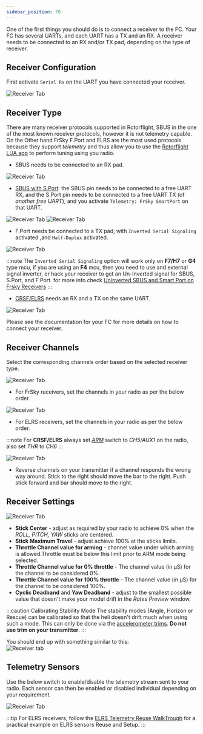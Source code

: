 ```yaml
---
sidebar_position: 70
---
```


One of the first things you should do is to connect a receiver to the FC. Your FC has several UARTs, and each UART has a TX and an RX. A receiver needs to be connected to an RX and/or TX pad, depending on the type of receiver.

## Receiver Configuration

First activate `Serial Rx` on the UART you have connected your receiver.

![Receiver Tab](./img/receiver-uart.png)

## Receiver Type

There are many receiver protocols supported in Rotorflight, SBUS in the one of the most known receiver protocols, however it is not telemetry capable. On the Other hand FrSky F.Port and ELRS are the most used protocols because they support _telemetry_ and thus allow you to use the [Rotorflight LUA app](./Lua-Scripts.mdx) to perform tuning using you radio.


* SBUS needs to be connected to an RX pad.

![Receiver Tab](./img/receiver-sbus.png)

* [SBUS with S.Port](https://oscarliang.com/sbus-smartport-telemetry-naze32/): the SBUS pin needs to be connected to a free UART RX, and the S.Port pin needs to be connected to a free UART TX (of *another free UART*), and you activate `Telemetry: FrSky SmartPort` on that UART.

![Receiver Tab](./img/receiver-sbus.png)
![Receiver Tab](./img/receiver-uart-sport.png)

* F.Port needs be connected to a TX pad, with `Inverted Serial Signaling` activated ,and `Half-Duplex` activated.

![Receiver Tab](./img/receiver-fport.png)

:::note
The `Inverted Serial Signaling` option will work only on **F7/H7** or **G4** type mcu, if you are using an **F4** mcu, then you need to use and external signal inverter, or hack your receiver to get an Un-Inverted signal for SBUS, S.Port, and F.Port.
for more info check [Uninverted SBUS and Smart Port on Frsky Receivers](https://oscarliang.com/uninverted-sbus-smart-port-frsky-receivers/)
:::

* [CRSF/ELRS](https://www.expresslrs.org/2.0/quick-start/receivers/wiring-up/) needs an RX and a TX on the same UART. 

![Receiver Tab](./img/receiver-crsf.png)



Please see the documentation for your FC for more details on how to connect your receiver. 

## Receiver Channels

Select the corresponding channels order based on the selected receiver type.

![Receiver Tab](./img/receiver-channels.png)

* For FrSky receivers, set the channels in your radio as per the below order.

![Receiver Tab](./img/receiver-order-frsky.png)

* For ELRS receivers, set the channels in your radio as per the below order.

:::note
For **CRSF/ELRS** always set [*ARM*](./Modes.md#arm) switch to *CH5/AUX1* on the radio, also set *THR* to *CH6*
:::

![Receiver Tab](./img/receiver-order-elrs.png)

* Reverse channels on your transmitter if a channel responds the wrong way around. Stick to the right should move the bar to the right. Push stick forward and bar should move to the right.

## Receiver Settings

![Receiver Tab](./img/receiver-settings.png)

* **Stick Center** - adjust as required by your radio to achieve 0% when the _ROLL, PITCH, YAW_ sticks are centered. 
* **Stick Maximum Travel** - adjust achieve 100% at the sticks limits.
* **Throttle Channel value for arming** - channel value under which arming is allowed.Throttle must be below this limit prior to ARM mode being selected. 
* **Throttle Channel value for 0% throttle** - The channel value (in µS) for the channel to be considered 0%.
* **Throttle Channel value for 100% throttle** - The channel value (in µS) for the channel to be considered 100%.
* **Cyclic Deadband** and **Yaw Deadband** - adjust to the smallest possible value that doesn't make your model drift in the *Rates Preview* window.

:::caution
Calibrating Stability Mode
The stability modes (Angle, Horizon or Rescue) can be calibrated so that the heli doesn't drift much when using such a mode. This can only be done via the [accelerometer trims](../Tutorial-Walkthroughs/Using-Stability-Modes-Example.md). 
**Do not use trim on your transmitter**.
:::

You should end up with something similar to this:  
![Receiver tab](./img/tx-output-calibrated.gif)

## Telemetry Sensors

Use the below switch to enable/disable the telemetry stream sent to your radio. Each sensor can then be enabled or disabled individual depending on your requirement.

![Receiver Tab](./img/receiver-telem-sensors.png)

:::tip
For ELRS receivers, follow the [ELRS Telemetry Reuse WalkTrough](../Tutorial-Walkthroughs/ELRS-telemetry-reuse.md) for a practical example on ELRS sensors Reuse and Setup.
:::


